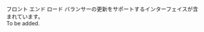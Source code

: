 <Namespace Name="Microsoft.Azure.Management.Network.Fluent.HasFrontend.Update">
  <Docs>
    <summary>フロント エンド ロード バランサーの更新をサポートするインターフェイスが含まれています。</summary> 
    <remarks>To be added.</remarks>
  </Docs>
</Namespace>
